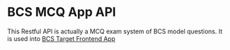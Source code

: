 # BCS MCQ App API
This Restful API is actually a MCQ exam system of BCS model questions. It is used into [BCS Target Frontend App](https://github.com/rezwan2525/bcs-target-app)
